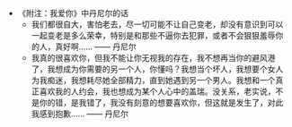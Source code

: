 - 《附注：我爱你》中丹尼尔的话
	- 我们都很自大，害怕老去，尽一切可能不让自己变老，却没有意识到可以一起变老是多么荣幸，特别是和那些不逼你去犯罪，或者不会狠狠羞辱你的人，真好啊…… —— 丹尼尔
	- 我真的很喜欢你，但我不能让你无视我的存在，我不想再当你的避风港了，我想成为你需要的另一个人，你懂吗？我想当个坏人，我想要个女人为我痴迷，我想耗尽她全部精力，直到她遇到另一个男人。我想和一个真正喜欢我的人约会，我也想成为某个人心中的盖瑞。没关系，老实说，不是你的错，是我错了，我没有刻意的想要喜欢你，但这就是发生了，对此我感到抱歉…… —— 丹尼尔